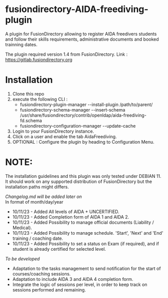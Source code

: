 # fusiondirectory-AIDA-freediving-plugin

A plugin for FusionDirectory allowing to register AIDA freedivers students and follow their skills requirements, administrative documents and booked trainning dates.

The plugin required version 1.4 from FusionDirectory.
Link : https://gitlab.fusiondirectory.org

Installation
============

1. Clone this repo
2. execute the following CLI :
    - fusiondirectory-plugin-manager --install-plugin /path/to/parent/
    - fusiondirectory-schema-manager --insert-schema /usr/share/fusiondirectory/contrib/openldap/aida-freediving-fd.schema
    - fusiondirectory-configuration-manager --update-cache
3. Login to your FusionDirectory instance.
4. Click on a user and enable the tab AidaFreediving.
5. OPTIONAL : Configure the plugin by heading to Configuration Menu.

NOTE:
====

The installation guidelines and this plugin was only tested under DEBIAN 11.  
It should work on any supported distribution of FusionDirectory but the installation paths might differs.

_Changelog.md will be added later on_  
In format of month/day/year   
- 10/11/23 - Added All levels of AIDA + UNCERTIFIED. 
- 10/11/23 - Added Completion form of AIDA 1 and AIDA 2.
- 10/11/23 - Added Possibility to manage official documents (Liability / Medical).
- 10/11/23 - Added Possibility to manage schedule. 'Start', 'Next'  and 'End' training / coaching date. 
- 10/11/23 - Added Possibility to set a status on Exam (if required), and if student is already certified for selected level.

_To be developed_
- Adaptation to the tasks management to send notification for the start of courses/coaching sessions.
- Adaptation to include AIDA 3 and AIDA 4 completion form.
- Integrate the logic of sessions per level, in order to keep track on sessions performed and remaining.